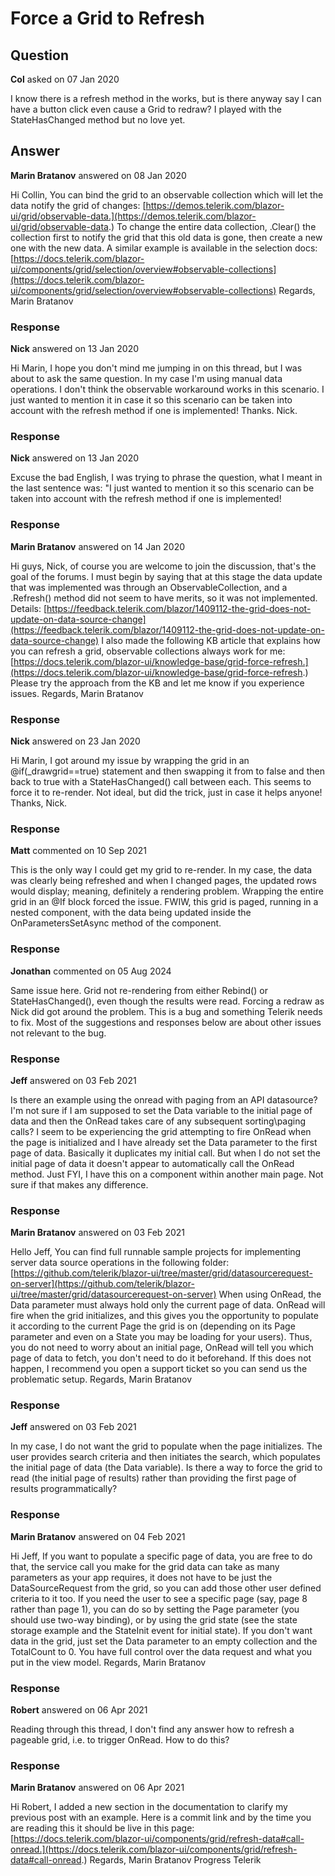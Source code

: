 # Force a Grid to Refresh

## Question

**Col** asked on 07 Jan 2020

I know there is a refresh method in the works, but is there anyway say I can have a button click even cause a Grid to redraw? I played with the StateHasChanged method but no love yet.

## Answer

**Marin Bratanov** answered on 08 Jan 2020

Hi Collin, You can bind the grid to an observable collection which will let the data notify the grid of changes: [https://demos.telerik.com/blazor-ui/grid/observable-data.](https://demos.telerik.com/blazor-ui/grid/observable-data.) To change the entire data collection, .Clear() the collection first to notify the grid that this old data is gone, then create a new one with the new data. A similar example is available in the selection docs: [https://docs.telerik.com/blazor-ui/components/grid/selection/overview#observable-collections](https://docs.telerik.com/blazor-ui/components/grid/selection/overview#observable-collections) Regards, Marin Bratanov

### Response

**Nick** answered on 13 Jan 2020

Hi Marin, I hope you don't mind me jumping in on this thread, but I was about to ask the same question. In my case I'm using manual data operations. I don't think the observable workaround works in this scenario. I just wanted to mention it in case it so this scenario can be taken into account with the refresh method if one is implemented! Thanks. Nick.

### Response

**Nick** answered on 13 Jan 2020

Excuse the bad English, I was trying to phrase the question, what I meant in the last sentence was: "I just wanted to mention it so this scenario can be taken into account with the refresh method if one is implemented!

### Response

**Marin Bratanov** answered on 14 Jan 2020

Hi guys, Nick, of course you are welcome to join the discussion, that's the goal of the forums. I must begin by saying that at this stage the data update that was implemented was through an ObservableCollection, and a .Refresh() method did not seem to have merits, so it was not implemented. Details: [https://feedback.telerik.com/blazor/1409112-the-grid-does-not-update-on-data-source-change](https://feedback.telerik.com/blazor/1409112-the-grid-does-not-update-on-data-source-change) I also made the following KB article that explains how you can refresh a grid, observable collections always work for me: [https://docs.telerik.com/blazor-ui/knowledge-base/grid-force-refresh.](https://docs.telerik.com/blazor-ui/knowledge-base/grid-force-refresh.) Please try the approach from the KB and let me know if you experience issues. Regards, Marin Bratanov

### Response

**Nick** answered on 23 Jan 2020

Hi Marin, I got around my issue by wrapping the grid in an @if(_drawgrid==true) statement and then swapping it from to false and then back to true with a StateHasChanged() call between each. This seems to force it to re-render. Not ideal, but did the trick, just in case it helps anyone! Thanks, Nick.

### Response

**Matt** commented on 10 Sep 2021

This is the only way I could get my grid to re-render. In my case, the data was clearly being refreshed and when I changed pages, the updated rows would display; meaning, definitely a rendering problem. Wrapping the entire grid in an @If block forced the issue. FWIW, this grid is paged, running in a nested component, with the data being updated inside the OnParametersSetAsync method of the component.

### Response

**Jonathan** commented on 05 Aug 2024

Same issue here. Grid not re-rendering from either Rebind() or StateHasChanged(), even though the results were read. Forcing a redraw as Nick did got around the problem. This is a bug and something Telerik needs to fix. Most of the suggestions and responses below are about other issues not relevant to the bug.

### Response

**Jeff** answered on 03 Feb 2021

Is there an example using the onread with paging from an API datasource? I'm not sure if I am supposed to set the Data variable to the initial page of data and then the OnRead takes care of any subsequent sorting\paging calls? I seem to be experiencing the grid attempting to fire OnRead when the page is initialized and I have already set the Data parameter to the first page of data. Basically it duplicates my initial call. But when I do not set the initial page of data it doesn't appear to automatically call the OnRead method. Just FYI, I have this on a component within another main page. Not sure if that makes any difference.

### Response

**Marin Bratanov** answered on 03 Feb 2021

Hello Jeff, You can find full runnable sample projects for implementing server data source operations in the following folder: [https://github.com/telerik/blazor-ui/tree/master/grid/datasourcerequest-on-server](https://github.com/telerik/blazor-ui/tree/master/grid/datasourcerequest-on-server) When using OnRead, the Data parameter must always hold only the current page of data. OnRead will fire when the grid initializes, and this gives you the opportunity to populate it according to the current Page the grid is on (depending on its Page parameter and even on a State you may be loading for your users). Thus, you do not need to worry about an initial page, OnRead will tell you which page of data to fetch, you don't need to do it beforehand. If this does not happen, I recommend you open a support ticket so you can send us the problematic setup. Regards, Marin Bratanov

### Response

**Jeff** answered on 03 Feb 2021

In my case, I do not want the grid to populate when the page initializes. The user provides search criteria and then initiates the search, which populates the initial page of data (the Data variable). Is there a way to force the grid to read (the initial page of results) rather than providing the first page of results programmatically?

### Response

**Marin Bratanov** answered on 04 Feb 2021

Hi Jeff, If you want to populate a specific page of data, you are free to do that, the service call you make for the grid data can take as many parameters as your app requires, it does not have to be just the DataSourceRequest from the grid, so you can add those other user defined criteria to it too. If you need the user to see a specific page (say, page 8 rather than page 1), you can do so by setting the Page parameter (you should use two-way binding), or by using the grid state (see the state storage example and the StateInit event for initial state). If you don't want data in the grid, just set the Data parameter to an empty collection and the TotalCount to 0. You have full control over the data request and what you put in the view model. Regards, Marin Bratanov

### Response

**Robert** answered on 06 Apr 2021

Reading through this thread, I don't find any answer how to refresh a pageable grid, i.e. to trigger OnRead. How to do this?

### Response

**Marin Bratanov** answered on 06 Apr 2021

Hi Robert, I added a new section in the documentation to clarify my previous post with an example. Here is a commit link and by the time you are reading this it should be live in this page: [https://docs.telerik.com/blazor-ui/components/grid/refresh-data#call-onread.](https://docs.telerik.com/blazor-ui/components/grid/refresh-data#call-onread.) Regards, Marin Bratanov Progress Telerik
